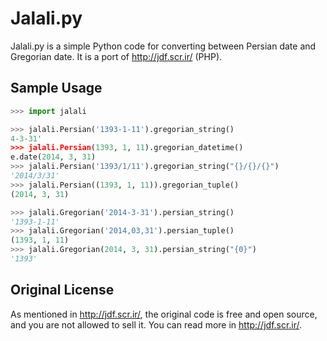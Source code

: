 Jalali.py
=========

Jalali.py is a simple Python code for converting between Persian date and Gregorian date. It is a port of http://jdf.scr.ir/ (PHP).

Sample Usage
--------

```python
>>> import jalali

>>> jalali.Persian('1393-1-11').gregorian_string()
4-3-31'
>>> jalali.Persian(1393, 1, 11).gregorian_datetime()
e.date(2014, 3, 31)
>>> jalali.Persian('1393/1/11').gregorian_string("{}/{}/{}")
'2014/3/31'
>>> jalali.Persian((1393, 1, 11)).gregorian_tuple()
(2014, 3, 31)

>>> jalali.Gregorian('2014-3-31').persian_string()
'1393-1-11'
>>> jalali.Gregorian('2014,03,31').persian_tuple()
(1393, 1, 11)
>>> jalali.Gregorian(2014, 3, 31).persian_string("{0}")
'1393'
```

Original License
----------------
As mentioned in http://jdf.scr.ir/, the original code is free and open source, and you are not allowed to sell it. You can read more in http://jdf.scr.ir/.